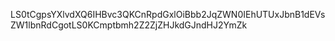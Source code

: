 LS0tCgpsYXlvdXQ6IHBvc3QKCnRpdGxlOiBbb2JqZWN0IEhUTUxJbnB1dEVsZW1lbnRdCgotLS0KCmptbmh2Z2ZjZHJkdGJndHJ2YmZk